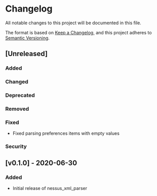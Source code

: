 # Changelog
All notable changes to this project will be documented in this file.

The format is based on [Keep a Changelog](https://keepachangelog.com/en/1.0.0/),
and this project adheres to [Semantic Versioning](https://semver.org/spec/v2.0.0.html).

## [Unreleased]
### Added

### Changed

### Deprecated

### Removed

### Fixed
* Fixed parsing preferences items with empty values

### Security

## [v0.1.0] - 2020-06-30
### Added
* Initial release of nessus_xml_parser
